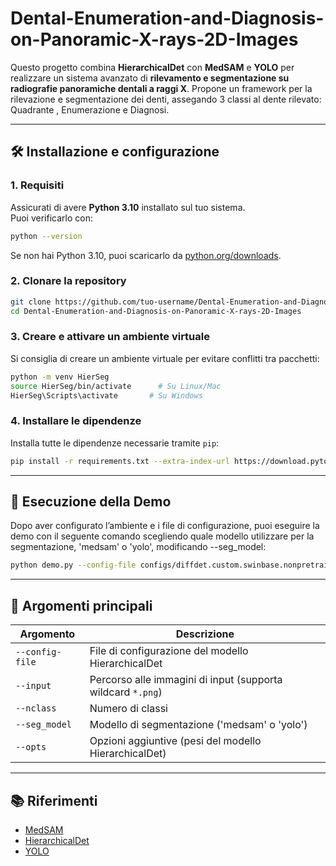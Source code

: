 # Dental-Enumeration-and-Diagnosis-on-Panoramic-X-rays-2D-Images

Questo progetto combina **HierarchicalDet** con **MedSAM** e **YOLO** per realizzare un sistema avanzato di **rilevamento e segmentazione su radiografie panoramiche dentali a raggi X**.
Propone un framework per la rilevazione e segmentazione dei denti, assegando 3 classi al dente rilevato: Quadrante , Enumerazione e Diagnosi.

---

## 🛠️ Installazione e configurazione

### 1. Requisiti

Assicurati di avere **Python 3.10** installato sul tuo sistema.  
Puoi verificarlo con:

```bash
python --version
```

Se non hai Python 3.10, puoi scaricarlo da [python.org/downloads](https://www.python.org/downloads/).


### 2. Clonare la repository

```bash
git clone https://github.com/tuo-username/Dental-Enumeration-and-Diagnosis-on-Panoramic-X-rays-2D-Images.git
cd Dental-Enumeration-and-Diagnosis-on-Panoramic-X-rays-2D-Images
```

### 3. Creare e attivare un ambiente virtuale

Si consiglia di creare un ambiente virtuale per evitare conflitti tra pacchetti:

```bash
python -m venv HierSeg
source HierSeg/bin/activate      # Su Linux/Mac
HierSeg\Scripts\activate       # Su Windows
```

### 4. Installare le dipendenze

Installa tutte le dipendenze necessarie tramite `pip`:

```bash
pip install -r requirements.txt --extra-index-url https://download.pytorch.org/whl/cu128
```
---

## 🚀 Esecuzione della Demo

Dopo aver configurato l’ambiente e i file di configurazione, puoi eseguire la demo con il seguente comando scegliendo quale modello utilizzare per la segmentazione, 'medsam' o 'yolo', modificando --seg_model:

```bash
python demo.py --config-file configs/diffdet.custom.swinbase.nonpretrain.yaml --input input/test_0.png --nclass 3 --seg_model medsam --opts MODEL.WEIGHTS weights/HierarchicalDet/disease/model_final.pth   
```

---

## 🧩 Argomenti principali

| Argomento       | Descrizione                                                 |
| --------------- | ----------------------------------------------------------- |
| `--config-file` | File di configurazione del modello HierarchicalDet          |
| `--input`       | Percorso alle immagini di input (supporta wildcard `*.png`) |
| `--nclass`      | Numero di classi                                            |
| `--seg_model`   | Modello di segmentazione ('medsam' o 'yolo')                |
| `--opts`        | Opzioni aggiuntive (pesi del modello HierarchicalDet)       |

---

## 📚 Riferimenti

* [MedSAM](https://github.com/bowang-lab/MedSAM)
* [HierarchicalDet](https://github.com/facebookresearch/detectron2/projects)
* [YOLO](https://github.com/ultralytics/ultralytics)

